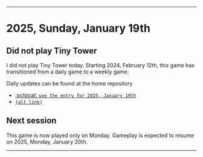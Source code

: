 
***

# 2025, Sunday, January 19th

## Did not play Tiny Tower

<!-- TODO: For each weekly entry, make sure the date is correct. The day of the week should be modified in 4 places !-->

I did not play Tiny Tower today. Starting 2024, February 12th, this game has transitioned from a daily game to a weekly game.

Daily updates can be found at the home repository

- [:octocat: `see the entry for 2025, January 19th`](https://github.com/seanpm2001/SeansLifeArchive_Images_TinyTower/tree/master/tiny%20tower/2025/01_January/19/) 
- [`(alt link)`](/tiny%20tower/2025/01_January/19/)

## Next session

This game is now played only on Monday. Gameplay is expected to resume on 2025, Monday, January 20th.

***
